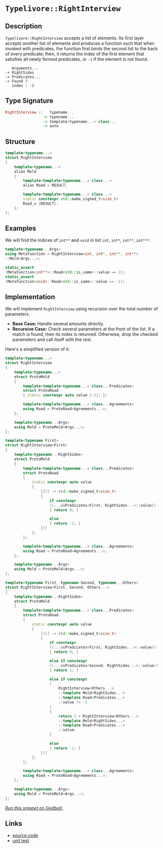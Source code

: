 <!-- Copyright 2024 Feng Mofan
SPDX-License-Identifier: Apache-2.0 -->

# `Typelivore::RightInterview`

## Description

`Typelivore::RightInterview` accepts a list of elements.
Its first layer accepts another list of elements and produces a function such that when invoked with predicates, the function first binds the second list to the back of every predicate;
then, it returns the index of the first element that satisfies all newly formed predicates, or `-1` if the element is not found.
<pre><code>   Arguments...
-> RightSides
-> Predicates...
-> Found ?
   index : -1</code></pre>

## Type Signature

```Haskell
RightInterview ::   typename...
                 -> typename...
                 -> template<typename...> class...
                 -> auto
```

## Structure

```C++
template<typename...>
struct RightInterview
{
    template<typename...>
    alias Mold
    {
        template<template<typename...> class...>
        alias Road = RESULT;

        template<template<typename...> class...>
        static constexpr std::make_signed_t<size_t>
        Road_v {RESULT};
    };  
};
```

## Examples

We will find the indices of `int**` and `void` in list `int`, `int*`, `int**`, `int***`.

```C++
template<typename...Args>
using Metafunction = RightInterview<int, int*, int**, int**>
::Mold<Args...>;

static_assert
(Metafunction<int**>::Road<std::is_same>::value == 2);
static_assert
(Metafunction<void>::Road<std::is_same>::value == -1);
```

## Implementation

We will implement `RightInterview` using recursion over the total number of parameters.

- **Base Case:** Handle several amounts directly.
- **Recursive Case:** Check several parameters at the front of the list.
If a match is found, then its index is returned.
Otherwise, drop the checked parameters and call itself with the rest.

Here's a simplified version of it:

```C++
template<typename...>
struct RightInterview
{
    template<typename...>
    struct ProtoMold
    {
        template<template<typename...> class...Predicates>
        struct ProtoRoad
        { static constexpr auto value {-1}; };

        template<template<typename...> class...Agreements>
        using Road = ProtoRoad<Agreements...>;
    };

    template<typename...Args>
    using Mold = ProtoMold<Args...>;
};

template<typename First>
struct RightInterview<First>
{
    template<typename...RightSides>
    struct ProtoMold
    {
        template<template<typename...> class...Predicates>
        struct ProtoRoad
        {   
            static constexpr auto value 
            {
                []() -> std::make_signed_t<size_t>
                {
                    if constexpr 
                    ((...&&Predicates<First, RightSides...>::value))
                    { return 0; }

                    else
                    { return -1; }
                }()
            };
        };

        template<template<typename...> class...Agreements>
        using Road = ProtoRoad<Agreements...>;
    };

    template<typename...Args>
    using Mold = ProtoMold<Args...>;
};

template<typename First, typename Second, typename...Others>
struct RightInterview<First, Second, Others...>
{
    template<typename...RightSides>
    struct ProtoMold
    {
        template<template<typename...> class...Predicates>
        struct ProtoRoad
        {   
            static constexpr auto value 
            {
                []() -> std::make_signed_t<size_t>
                {
                    if constexpr 
                    ((...&&Predicates<First, RightSides...>::value))
                    { return 0; }

                    else if constexpr 
                    ((...&&Predicates<Second, RightSides...>::value))
                    { return 1; }

                    else if constexpr
                    (
                        RightInterview<Others...>
                        ::template Mold<RightSides...>
                        ::template Road<Predicates...>
                        ::value != -1
                    )
                    { 
                        return 2 + RightInterview<Others...>
                        ::template Mold<RightSides...>
                        ::template Road<Predicates...>
                        ::value; 
                    }

                    else
                    { return -1; }
                }()
            };
        };

        template<template<typename...> class...Agreements>
        using Road = ProtoRoad<Agreements...>;
    };

    template<typename...Args>
    using Mold = ProtoMold<Args...>;
};
```

[*Run this snippet on Godbolt.*](https://godbolt.org/#z:OYLghAFBqd5QCxAYwPYBMCmBRdBLAF1QCcAaPECAMzwBtMA7AQwFtMQByARg9KtQYEAysib0QXACx8BBAKoBnTAAUAHpwAMvAFYTStJg1DIApACYAQuYukl9ZATwDKjdAGFUtAK4sGIAKz%2BpK4AMngMmAByPgBGmMQSXEEADqgKhE4MHt6%2BASlpGQJhEdEscQlcSbaY9o4CQgRMxATZPn6B1bWZDU0ExVGx8YlBCo3Nrbkdo739peXDAJS2qF7EyOwc5gDM4cjeWADUJltuXo60hACex9gmGgCC27v7mEcnyKPoWFQ3d48PBEwLGSBkBxzcBEuyUYrEwADoEb8HqNiF4HAcAEp4YAIAgASUE8QAbnhMAB3P4mADsVgeB3pB0BwNBmHBkOhzDYCLhSPuDIOKLRBAOymIqCIAFlPOg/vzqbS%2BfyGUyQUwwScVSy2VCYVzEVtsAc9kwFApuaLMPhRICFLylQzBejReLUBjUEwZXT7UcaQLGo5kEaBKNMKpksQDkwzqgDkSxF5XvKALRcakAEWOFh9Ga2Ctl3s1atZGqBqvVEJ1nPh%2BsNxtN3PuwGImCBjAItoN%2BftXnSRkx7vQbzTIrFRDdHvBjebrcEZprma72YXD0XhfL7N11bh92IwA7ty99J74WAByltEHx2Hzsl0snu7nPM7ucpVJzeYBpa1GsrsIOADE8GIUZeUdYUsRxfFCWIElyXBQDgIIXl5VXL8i21DlYW5CDcSEPAsH3RcwJHF1z09RV6RQw8lTXYsITQ9dfz1J9awMesEQtK0i0I6j%2BWIm9XQHRc5V9SjeO9aYAyDBgQzDCMoyIWN40TcT7SoijvTU/wrH8NMIAWA4kxuP10BAEAWCYABrTAAH10mACJ0BspCTnSAAvWyXIPDTNJEhVfICg48CoaTZPDI5VMC%2BkoG5cwADZ4s4vBrUwDs3AQ0ZSExbFcPw1LYoNMy428TAFgWYSooZeUDmbAhVgYA4NEzJcV0iqKaiUCrKp9LNavqwzU1zFqfMC9N9K6pV02XEbKLfaaJtotkGLojcqwK1iTUfKcWzYWc7W9Y8%2B3HS8tmvUdBInE5tpndt1umkT30pajFp/TDmJ3Pd9qPXtTzIocSNvC97z3O6XxXOawf%2Be4XorN7XgyggstWv8hEwNAGHQJGmK3AB5AgEHiHj7mInCoMBGDSQpE4Eay1H0cxg48YJ4C7vB/zlWWjDN2wnLhDyom%2BIIVEnXOsjF3UzSYal7H1qNNjHySlKBYkoWhQBi7yM06qxJmpVJOS0LATkyNoyUkqIt1vyJq17STF0/TDOMz4zIs6y7OxRznPBdzPK%2ByqJe6pVgsN0NwutwKYsRMwEujxXuPgoDMuyyC8II9aiuUsrw4C6q%2BuIBqmqGqbWstwKOteYP0bCiNs98yOeWjxLmy4m1wTpgQGdJ1P8prDOSqztrRt9POGsGrNi6hwOlXLoKQqro3w1rzSICXwLSYJcnYKptwmcJ1nS%2B6szaLPO8Ti7/n96nzSj%2BW/tLrcOObUvq/7T7hMDjAMArwG1f7XKwec6%2Bl/r5EeBwzBHEsMnXEG9iSU3BLvFm84AGVRvsyIsJ8gZn15t3R8fsX70lQWWV4x1wSPx7ixYB18QDFQTM1ShVU5ol3wQccu9DZq9UwHVfOP8i6MIPpNN841kFTUhlrCGH5dZS05q9bmNY5abQbE2HabZlbdh%2BnfE6Z0XQkKukom6uDnzs1mo9JhHM0GMThg2B8ftDq/WlP9ASYsroPlBnmcRT17gAHoABUvi/H%2BM8X8HxviAAq2AhAhL8YEh4wT/EBI8U8BgewvCHHBGcOgVxkKfnMStGWCIPpE1sWeThTAqBeCSXUBq3917QS3uCcIiMgqCG8VlBpvjWnNO8byMyTi3AFNcR4/WyAbKbXiEhB4EAJQlLKRUzI9TOk3DMjotwzsQB4AUHZWEizqHKSHN/Mw5VIZDJGaaMZfxJnTPKQ4OZJwiSoHwts5Zqz1mbLYNsmhiZTrfxTIciwHAli0E4P4XgfhuC8FQJwNw1hrAChWGsRMZgtg8FIAQTQ/yliWQCFSOEWwAAccUqRbAJRoPFhKACcWx9CcEkLwFgEgNAaFIKCrQpAIUcF4AoEAjLUUcC0EsOAsAYCIBACsAgyQzjkEoGgYEdB4iRFhJwVQ%2BKkxxUkAcYAyBAxSDhGYXglpCAkHwnofgggRBiHYFIGQghFAqHULynQegyTECYMkTgPAAVApBWi1lnAcZnHFcKVAIUlVxRVWqjVWrJA6oOBADwMr6A10RVwBYvAeV8tIBAJA0rkiyrIBQCA2bc0gGAFIMwfA6Dk05RAGI3qYjhCaJcN1vA63MGIJcHGMRtBox5ci6Vu0CA4wYLQRt9rSBYBiF4YAbgxC0E5WCsdQJDDAHEKO/AzZrlElSt60MaMzgbGRQ0mo3qLgxGdW2jwWBvVCzwHS%2Bdm7iAxDSJgNMi6jAXCMGipYVADB7gAGqUxxhyJtVrhCiHEJak18glBqG9boLg%2Bgl0oGhZYfQeAYicsgEsVAyRKlzqTJ8K8phLDWDMCy1A97iD83gEsOw3bMguAxhMPw8HQjhAGGUIY8HUjpEqUxvQ3HCgMFmIMConQ6P1DGC0TwbQ9C0euRJmYbG5icdsJJvj8HpjNGExxioNG4XrAkB6jgwKmXerZQcENYb1WaoONq8BEBcAGsTUilNKLP1LAJh6IY%2BlSCYskFsOEFKqSSA0JIMwkg4oMv8HFMlVKOA0tIHSpFcI4pcDirisluK0v%2BEkEkClcVTOjrZRyrlbn7X8qFZmkV/qJX5sLQm%2BVbBOBNBYESKkSYmDyL7FwMlcIuBwhZfqoglHTLwcg2a8D0hIM2pg6O3QZanUuqbUZkzzLwW%2Bpq4GkKLW2sda66eHrfWBsxrjTmhNECtgHNTZ%2BjNWbUDxviJKgt92ztDB2%2B140RgetcEZTQWglbKA1tHS2htwGQdto7V2hwwG%2B1tkHcO7147J3TtoLO4DWALJvo2CytddHN1zsG6oXdgJgOHsBaOk9Z7LgXux6myjt7kX3sfUoF9mPl0nhu9%2Bpgf6ANAfneNsDFqpuyBm3all82EMfqI1YFDJ6MM%2Bew7hzg%2BGCAylOtLkjZGKNUcw2J%2BTfgICuHU8EDG2n5hcYKLx6TuQLc8cyGblTcnKk9HGNb5jevneSYd6JzTUmcju9997wzyxVgGeTXF1bZnOCRmIK19rnXPsHd6/1jQMbHPDYu8m675WPOYC8wkHz5OEtJd66Fqk/gyVUkJWFiLuXCtkc4CV7lN2BXCtFQGp79W5UKo4C11VBwWAKCJIGIkh2WSjD1fgYbRqxuyAm0LkDovYMgEpYt11YKVteqKxtsVZwDhBpjywfvg/h%2BxjH9xYUsaXu5ou1sVzab/m3ZQNfhNneX9DGH8kZINlR9kpsuPggEZWPVVctf7QmQHWtetNtMHKA9tTtbtGHe7fteHEdHHTACdKdGdOdZFDHJdFdHHICPHLdUdHdZAPdUnQkcnFlSnBtGnK9enYDJnJ9VnPAjncrPgH9BQf9ckQDRgYDAXc1CQYXa1aDMXB1SlAwKXZDGwOXajVlHDTIOdTxZ2DXSwUjcFbXAiOQp3ejQ3RjN3PQVjEoETfjS3TIY3ATSpIPDTGocTBgF3P3GTGwroBTLTJTEwjTNTAwzwxTYwnTYPBQfTC1TfevdbDgQ/Y/IfEfc/G0S/dPEgTPe/dzUgTzLAAvIzYvEAMwXrLYLYQIULH7ElLYKkdLUIn1dlWwUrB/MqXzEAMLFLLgS7OKS7MlVLaODQKkOLLYLfBvCo6oozXVMo4rMrPlJYe9dIZwSQIAA%3D%3D)

## Links

- [source code](../../../../conceptrodon/typelivore/right_interview.hpp)
- [unit test](../../../../tests/unit/typelivore/right_interview.test.hpp)
